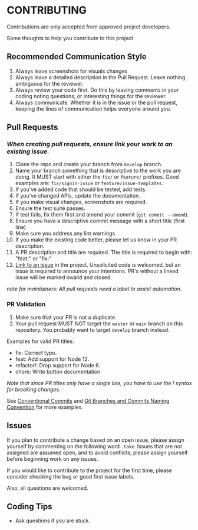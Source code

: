 # CONTRIBUTING

Contributions are only accepted from approved project developers.

Some thoughts to help you contribute to this project

## Recommended Communication Style

1. Always leave screenshots for visuals changes
1. Always leave a detailed description in the Pull Request. Leave nothing ambiguous for the reviewer.
1. Always review your code first. Do this by leaving comments in your coding noting questions, or interesting things for the reviewer.
1. Always communicate. Whether it is in the issue or the pull request, keeping the lines of communication helps everyone around you.

## Pull Requests

### _When creating pull requests, ensure link your work to an existing issue._

1. Clone the repo and create your branch from `develop` branch.
1. Name your branch something that is descriptive to the work you are doing. It MUST start with either the `fix/` or `feature/` prefixes. Good examples are: `fix/signin-issue` or `feature/issue-templates`.
1. If you've added code that should be tested, add tests.
1. If you've changed APIs, update the documentation.
1. If you make visual changes, screenshots are required.
1. Ensure the test suite passes.
1. If test fails, fix them first and amend your commit (`git commit --amend`).
1. Ensure you have a descriptive commit message with a short title (first line)
1. Make sure you address any lint warnings.
1. If you make the existing code better, please let us know in your PR description.
1. A PR description and title are required. The title is required to begin with: "feat:" or "fix:"
1. [Link to an issue](https://help.github.com/en/github/writing-on-github/autolinked-references-and-urls) in the project. Unsolicited code is welcomed, but an issue is required to announce your intentions. PR's without a linked issue will be marked invalid and closed.

_note for maintainers: All pull requests need a label to assist automation._

### PR Validation

1. Make sure that your PR is not a duplicate.
1. Your pull request MUST NOT target the `master` or `main` branch on this repository. You probably want to target `develop` branch instead.

Examples for valid PR titles:

- fix: Correct typo.
- feat: Add support for Node 12.
- refactor!: Drop support for Node 6.
- chore: Write button documentation

_Note that since PR titles only have a single line, you have to use the ! syntax for breaking changes._

See [Conventional Commits](https://www.conventionalcommits.org/en/v1.0.0/) and [Git Branches and Commits Naming Convention](https://dev.to/varbsan/a-simplified-convention-for-naming-branches-and-commits-in-git-il4) for more examples.

## Issues

If you plan to contribute a change based on an open issue, please assign yourself by commenting on the following word `.take`. Issues that are not assigned are assumed open, and to avoid conflicts, please assign yourself before beginning work on any issues.

If you would like to contribute to the project for the first time, please consider checking the bug or good first issue labels.

Also, all questions are welcomed.

## Coding Tips

- Ask questions if you are stuck.

